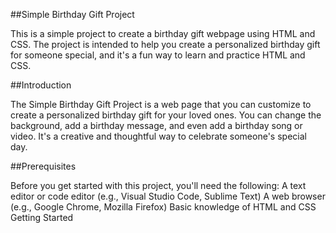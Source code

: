 ##Simple Birthday Gift Project


This is a simple project to create a birthday gift webpage using HTML and CSS. The project is intended to help you create a personalized birthday gift for someone special, and it's a fun way to learn and practice HTML and CSS.


##Introduction


The Simple Birthday Gift Project is a web page that you can customize to create a personalized birthday gift for your loved ones. You can change the background, add a birthday message, and even add a birthday song or video. It's a creative and thoughtful way to celebrate someone's special day.

##Prerequisites


Before you get started with this project, you'll need the following:
A text editor or code editor (e.g., Visual Studio Code, Sublime Text)
A web browser (e.g., Google Chrome, Mozilla Firefox)
Basic knowledge of HTML and CSS
Getting Started
